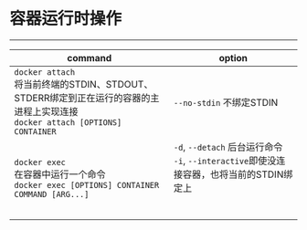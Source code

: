 # 容器运行时操作
---
|command|option|
|-|-|
|`docker attach`<br>将当前终端的STDIN、STDOUT、STDERR绑定到正在运行的容器的主进程上实现连接<br>`docker attach [OPTIONS] CONTAINER`|`--no-stdin` 不绑定STDIN|
|`docker exec`<br>在容器中运行一个命令<br>`docker exec [OPTIONS] CONTAINER COMMAND [ARG...]`<br>|`-d`, `--detach` 后台运行命令<br>`-i`, `--interactive`即使没连接容器，也将当前的STDIN绑定上<br><br><br>|
